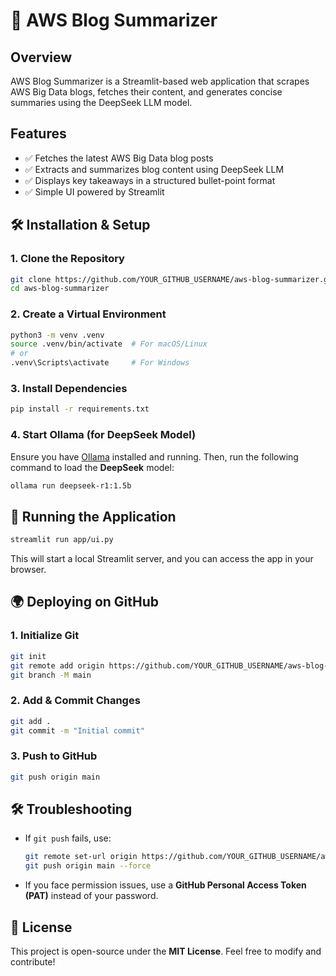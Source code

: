 # 🚀 AWS Blog Summarizer

## Overview
AWS Blog Summarizer is a Streamlit-based web application that scrapes AWS Big Data blogs, fetches their content, and generates concise summaries using the DeepSeek LLM model.

## Features
- ✅ Fetches the latest AWS Big Data blog posts
- ✅ Extracts and summarizes blog content using DeepSeek LLM
- ✅ Displays key takeaways in a structured bullet-point format
- ✅ Simple UI powered by Streamlit

## 🛠️ Installation & Setup

### 1. Clone the Repository
```bash
git clone https://github.com/YOUR_GITHUB_USERNAME/aws-blog-summarizer.git
cd aws-blog-summarizer
```

### 2. Create a Virtual Environment
```bash
python3 -m venv .venv
source .venv/bin/activate  # For macOS/Linux
# or
.venv\Scripts\activate     # For Windows
```

### 3. Install Dependencies
```bash
pip install -r requirements.txt
```

### 4. Start Ollama (for DeepSeek Model)
Ensure you have [Ollama](https://ollama.ai/) installed and running. Then, run the following command to load the **DeepSeek** model:
```bash
ollama run deepseek-r1:1.5b
```

## 🚀 Running the Application
```bash
streamlit run app/ui.py
```
This will start a local Streamlit server, and you can access the app in your browser.

## 🌍 Deploying on GitHub

### 1. Initialize Git
```bash
git init
git remote add origin https://github.com/YOUR_GITHUB_USERNAME/aws-blog-summarizer.git
git branch -M main
```

### 2. Add & Commit Changes
```bash
git add .
git commit -m "Initial commit"
```

### 3. Push to GitHub
```bash
git push origin main
```

## 🛠 Troubleshooting
- If `git push` fails, use:
  ```bash
  git remote set-url origin https://github.com/YOUR_GITHUB_USERNAME/aws-blog-summarizer.git
  git push origin main --force
  ```
- If you face permission issues, use a **GitHub Personal Access Token (PAT)** instead of your password.

## 📜 License
This project is open-source under the **MIT License**. Feel free to modify and contribute!

